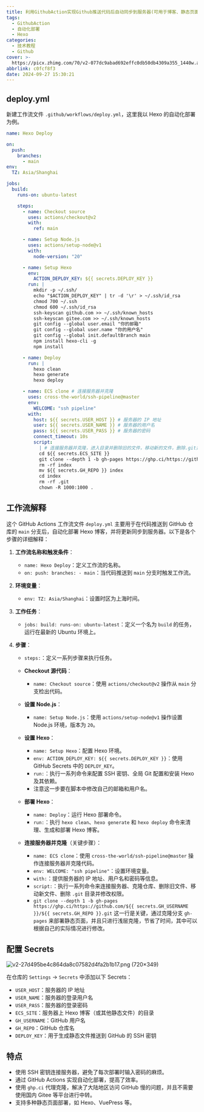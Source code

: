 ```yaml
---
title: 利用GithubAction实现Github推送代码后自动同步到服务器(可用于博客、静态页面的自动化更新)
tags:
  - GithubAction
  - 自动化部署
  - Hexo
categories:
  - 技术教程
  - Github
cover: >-
  https://picx.zhimg.com/70/v2-077dc9abad692effc0db50db4309a355_1440w.avis?source=172ae18b&biz_tag=Post
abbrlink: c0fcf8f3
date: 2024-09-27 15:30:21
---
```


## deploy.yml

新建工作流文件 `.github/workflows/deploy.yml`，这里我以 Hexo 的自动化部署为例。

```yml
name: Hexo Deploy

on:
  push:
    branches:
      - main
env:
  TZ: Asia/Shanghai

jobs:
  build:
    runs-on: ubuntu-latest

    steps:
      - name: Checkout source
        uses: actions/checkout@v2
        with:
          ref: main

      - name: Setup Node.js
        uses: actions/setup-node@v1
        with:
          node-version: "20"

      - name: Setup Hexo
        env:
          ACTION_DEPLOY_KEY: ${{ secrets.DEPLOY_KEY }}
        run: |
          mkdir -p ~/.ssh/
          echo "$ACTION_DEPLOY_KEY" | tr -d '\r' > ~/.ssh/id_rsa
          chmod 700 ~/.ssh
          chmod 600 ~/.ssh/id_rsa
          ssh-keyscan github.com >> ~/.ssh/known_hosts
          ssh-keyscan gitee.com >> ~/.ssh/known_hosts
          git config --global user.email "你的邮箱"
          git config --global user.name "你的用户名"
          git config --global init.defaultBranch main
          npm install hexo-cli -g
          npm install

      - name: Deploy
        run: |
          hexo clean
          hexo generate
          hexo deploy

      - name: ECS clone # 连接服务器并克隆
        uses: cross-the-world/ssh-pipeline@master
        env:
          WELCOME: "ssh pipeline"
        with:
          host: ${{ secrets.USER_HOST }} # 服务器的 IP 地址
          user: ${{ secrets.USER_NAME }} # 服务器的用户名
          pass: ${{ secrets.USER_PASS }} # 服务器的密码
          connect_timeout: 10s
          script:
            | # 连接服务器并克隆，进入目录并删除旧的文件，移动新的文件，删除.git并修改权限
            cd ${{ secrets.ECS_SITE }}
            git clone --depth 1 -b gh-pages https://ghp.ci/https://github.com/${{ secrets.GH_USERNAME }}/${{ secrets.GH_REPO }}.git
            rm -rf index
            mv ${{ secrets.GH_REPO }} index
            cd index
            rm -rf .git
            chown -R 1000:1000 .
```

## 工作流解释

这个 GitHub Actions 工作流文件 `deploy.yml` 主要用于在代码推送到 GitHub 仓库的 `main` 分支后，自动化部署 Hexo 博客，并将更新同步到服务器。以下是各个步骤的详细解释：

1. **工作流名称和触发条件**：

   - `name: Hexo Deploy`：定义工作流的名称。
   - `on: push: branches: - main`：当代码推送到 `main` 分支时触发工作流。

2. **环境变量**：

   - `env: TZ: Asia/Shanghai`：设置时区为上海时间。

3. **工作任务**：

   - `jobs: build: runs-on: ubuntu-latest`：定义一个名为 `build` 的任务，运行在最新的 Ubuntu 环境上。

4. **步骤**：

   - `steps:`：定义一系列步骤来执行任务。

   - **Checkout 源代码**：

     - `name: Checkout source`：使用 `actions/checkout@v2` 操作从 `main` 分支检出代码。

   - **设置 Node.js**：

     - `name: Setup Node.js`：使用 `actions/setup-node@v1` 操作设置 Node.js 环境，版本为 `20`。

   - **设置 Hexo**：

     - `name: Setup Hexo`：配置 Hexo 环境。
     - `env: ACTION_DEPLOY_KEY: ${{ secrets.DEPLOY_KEY }}`：使用 GitHub Secrets 中的 `DEPLOY_KEY`。
     - `run:`：执行一系列命令来配置 SSH 密钥、全局 Git 配置和安装 Hexo 及其依赖。
     - 注意这一步要在脚本中修改自己的邮箱和用户名。

   - **部署 Hexo**：

     - `name: Deploy`：运行 Hexo 部署命令。
     - `run:`：执行 `hexo clean`、`hexo generate` 和 `hexo deploy` 命令来清理、生成和部署 Hexo 博客。

   - **连接服务器并克隆**（关键步骤）：
     - `name: ECS clone`：使用 `cross-the-world/ssh-pipeline@master` 操作连接服务器并克隆代码。
     - `env: WELCOME: "ssh pipeline"`：设置环境变量。
     - `with:`：提供服务器的 IP 地址、用户名和密码等信息。
     - `script:`：执行一系列命令来连接服务器、克隆仓库、删除旧文件、移动新文件、删除 `.git` 目录并修改权限。
     - `git clone --depth 1 -b gh-pages https://ghp.ci/https://github.com/${{ secrets.GH_USERNAME }}/${{ secrets.GH_REPO }}.git` 这一行是关键，通过克隆分支 `gh-pages` 来部署静态页面，并且只进行浅层克隆，节省了时间，其中可以根据自己的实际情况进行修改。

## 配置 Secrets

![v2-27d495be4c864da8c07582d4fa2b1b17.png (720×349)](https://pic1.zhimg.com/80/v2-27d495be4c864da8c07582d4fa2b1b17.png)

在仓库的 `Settings` -> `Secrets` 中添加以下 Secrets：

- `USER_HOST`：服务器的 IP 地址
- `USER_NAME`：服务器的登录用户名
- `USER_PASS`：服务器的登录密码
- `ECS_SITE`：服务器上 Hexo 博客（或其他静态文件）的目录
- `GH_USERNAME`：GitHub 用户名
- `GH_REPO`：GitHub 仓库名
- `DEPLOY_KEY`：用于生成静态文件推送到 GitHub 的 SSH 密钥

## 特点

- 使用 SSH 密钥连接服务器，避免了每次部署时输入密码的麻烦。
- 通过 GitHub Actions 实现自动化部署，提高了效率。
- 使用 `ghp.ci` 代理克隆，解决了大陆地区访问 GitHub 慢的问题，并且不需要使用国内 Gitee 等平台进行中转。
- 支持多种静态页面部署，如 Hexo、VuePress 等。
